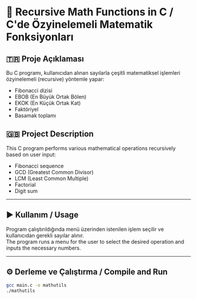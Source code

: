 # 🔢 Recursive Math Functions in C / C'de Özyinelemeli Matematik Fonksiyonları

## 🇹🇷 Proje Açıklaması

Bu C programı, kullanıcıdan alınan sayılarla çeşitli matematiksel işlemleri özyinelemeli (recursive) yöntemle yapar:  
- Fibonacci dizisi  
- EBOB (En Büyük Ortak Bölen)  
- EKOK (En Küçük Ortak Kat)  
- Faktöriyel  
- Basamak toplamı

## 🇬🇧 Project Description

This C program performs various mathematical operations recursively based on user input:  
- Fibonacci sequence  
- GCD (Greatest Common Divisor)  
- LCM (Least Common Multiple)  
- Factorial  
- Digit sum

---

## ▶️ Kullanım / Usage

Program çalıştırıldığında menü üzerinden istenilen işlem seçilir ve kullanıcıdan gerekli sayılar alınır.  
The program runs a menu for the user to select the desired operation and inputs the necessary numbers.

---

## ⚙️ Derleme ve Çalıştırma / Compile and Run

```bash
gcc main.c -o mathutils
./mathutils
